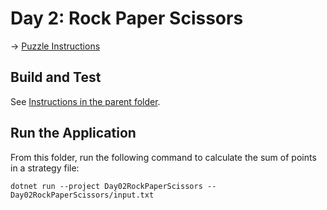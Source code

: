# Day 2: Rock Paper Scissors

→ [Puzzle Instructions](https://adventofcode.com/2022/day/2)

## Build and Test

See [Instructions in the parent folder](../README.md).

## Run the Application

From this folder, run the following command to calculate the sum of points in a strategy file:

```shell
dotnet run --project Day02RockPaperScissors -- Day02RockPaperScissors/input.txt
```
